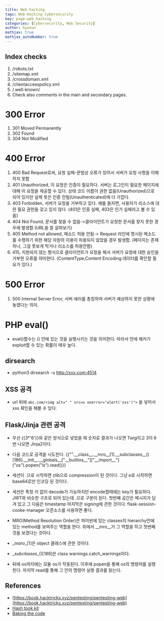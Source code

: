 ```yaml
---
title: Web hacking
tags: Web-Hacking Cybersecurity
key: page-web_hacking
categories: [Cybersecurity, Web Security]
author: hyoeun
mathjax: true
mathjax_autoNumber: true
---
```


## Index checks
1. /robots.txt
1. /sitemap.xml
1. /crossdomain.xml
1. /clientaccesspolicy.xml
1. /.well-known/
1. Check also comments in the main and secondary pages.

# 300 Error
1. 301 Moved Permanently
1. 302 Found
1. 304 Not Modified

# 400 Error
1. 400 Bad Request로써, 요청 실패-문법상 오류가 있어서 서버가 요청 사항을 이해하지 못함
1. 401 Unauthorized, 이 요청은 인증이 필요하다. 서버는 로그인이 필요한 페이지에 대해 이 요청을 제공할 수 있다. 상태 코드 이름이 권한 없음(Unauthorized)으로 되어 있지만 실제 뜻은 인증 안됨(Unauthenticated)에 더 가깝다.
1. 403 Forbidden, 서버가 요청을 거부하고 있다. 예를 들자면, 사용자가 리소스에 대한 필요 권한을 갖고 있지 않다. (401은 인증 실패, 403은 인가 실패라고 볼 수 있음)
1. 404 Not Found, 문서를 찾을 수 없음->클라이언트가 요청한 문서를 찾지 못한 경우에 발생함 (URL을 잘 살펴보기)
1. 405 Method not allowed, 메소드 허용 안됨-> Request 라인에 명시된 메소드를 수행하기 위한 해당 자원의 이용이 허용되지 않았을 경우 발생함.    (페이지는 존재하나, 그걸 못보게 막거나 리소스를 허용안함)
1. 415, 지원되지 않는 형식으로 클라이언트가 요청을 해서 서버가 요청에 대한 승인을 거부한 오류를 의미한다. (ContentType,Content Encoding 데이터를 확인할 필요가 있다.)

# 500 Error
1. 500 Internal Server Error, 서버 에러를 총칭하며 서버가 예상하지 못한 상황에 놓였다는 의미.

# PHP eval()
* eval()함수는 () 안에 있는 것을 실행시키는 것을 의미한다. 따라서 안에 해커가 exploit할 수 있는 확률이 매우 높다.

## dirsearch
* python3 dirsearch -u http://xxx.com:4514
 
## XSS 공격
* url 뒤에 ```abc.com/<img alt=" " src=x onerror="alert('xss')">``` 을 넣어서 xss 확인을 해볼 수 있다.

## Flask/Jinja 관련 공격
* 우선 \{\{3*'6'\}\}와 같은 방식으로 넣었을 때 숫자로 결과가 나오면 Twig이고 3이 6번 나오면 Jinja2이다. 
* 다음 코드로 공격을 시도한다. \{\{"".\_\_class__.\_\_mro__[1].\_\_subclasses__()[186].\_\_init__.\_\_globals__["\_\_builtins__"]\["\_\_import__"]\("os").popen("ls").read()}}

* 세션이 .으로 시작하면 zlib으로 compression이 된 것이다. 그냥 e로 시작하면 base64로만 인코딩 된 것이다.
* 세션은 특정 키 없이 decode가 가능하지만 encode할때에는 key가 필요하다. JWT와 비슷한 구조로 되어 있는데 .으로 구분이 된다. 첫번째 공간은 메시지가 담겨 있고 그 다음은 timestamp 마지막은 signing에 관한 것이다. flask-session-cooke-manager 오픈소스를 사용하면 좋다.

* MRO(Method Resolution Order)은 파이썬에 있는 classes의 hierarchy안에 있는 method를 보여주는 역할을 한다. 위에서 __mro__가 그 역할을 하고 첫번째 것을 보겠다는 것이다.
* \__maro__\[1]은 object 클래스에 관한 것이다.
* \__subclasses__()\[186]은 class warnings.catch_warnings이다.
* 뒤에 os까지에는 모듈 os가 작동된다. 이후에 popen을 통해 os의 명령어를 실행한다. 마지막 read를 통해 그 안의 명령어 실행 결과를 읽는다.

## References
* [https://book.hacktricks.xyz/pentesting/pentesting-web](https://book.hacktricks.xyz/pentesting/pentesting-web)
* [Hash took kit](https://hashtoolkit.com/)
* [Baking the code](https://gchq.github.io/CyberChef/)